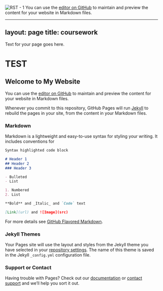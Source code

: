 


![RST - 1](https://user-images.githubusercontent.com/17677790/128257578-3621d59d-77f8-4409-83cc-4435434fc037.jpg)
You can use the [editor on GitHub](https://github.com/milesdaniels/website/edit/gh-pages/index.md) to maintain and preview the content for your website in Markdown files.


---
layout: page
title: coursework
---

Text for your page goes here.

# TEST
## Welcome to My Website

You can use the [editor on GitHub](https://github.com/milesdaniels/website/edit/gh-pages/index.md) to maintain and preview the content for your website in Markdown files.

Whenever you commit to this repository, GitHub Pages will run [Jekyll](https://jekyllrb.com/) to rebuild the pages in your site, from the content in your Markdown files.

### Markdown

Markdown is a lightweight and easy-to-use syntax for styling your writing. It includes conventions for

```markdown
Syntax highlighted code block

# Header 1
## Header 2
### Header 3

- Bulleted
- List

1. Numbered
2. List

**Bold** and _Italic_ and `Code` text

[Link](url) and ![Image](src)
```

For more details see [GitHub Flavored Markdown](https://guides.github.com/features/mastering-markdown/).

### Jekyll Themes

Your Pages site will use the layout and styles from the Jekyll theme you have selected in your [repository settings](https://github.com/milesdaniels/website/settings/pages). The name of this theme is saved in the Jekyll `_config.yml` configuration file.

### Support or Contact

Having trouble with Pages? Check out our [documentation](https://docs.github.com/categories/github-pages-basics/) or [contact support](https://support.github.com/contact) and we’ll help you sort it out.
